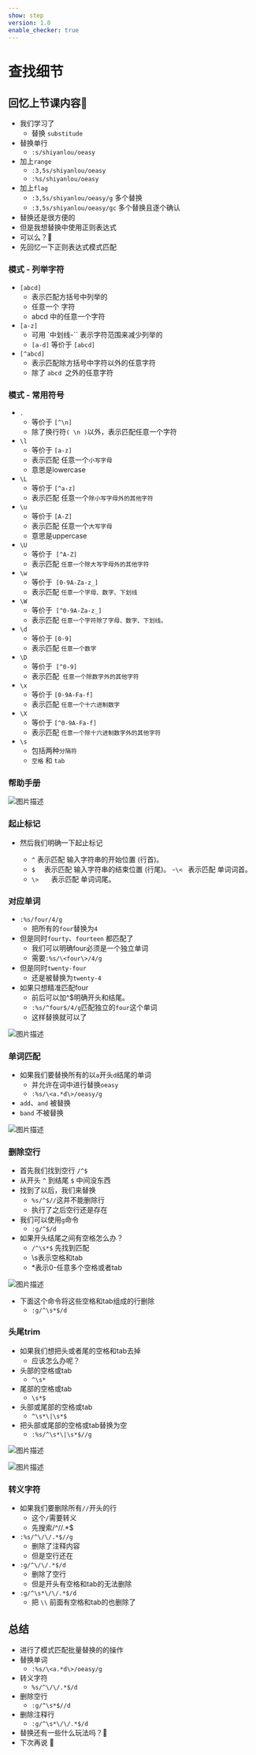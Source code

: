 ```yaml
---
show: step
version: 1.0
enable_checker: true
---
```


# 查找细节

## 回忆上节课内容🤔
- 我们学习了 
	- 替换 `substitude` 
- 替换单行
	- `:s/shiyanlou/oeasy` 
- 加上`range`
	- `:3,5s/shiyanlou/oeasy`  
	- `:%s/shiyanlou/oeasy`  
- 加上`flag`
	- `:3,5s/shiyanlou/oeasy/g` 多个替换
	- `:3,5s/shiyanlou/oeasy/gc` 多个替换且逐个确认
- 替换还是很方便的
- 但是我想替换中使用正则表达式
- 可以么？🤔
- 先回忆一下正则表达式模式匹配

### 模式 - 列举字符
- `[abcd] `    
	- 表示匹配方括号中列举的 
	- 任意一个 字符
	- abcd 中的任意一个字符
- `[a-z]`
	- 可用 `中划线-`` 表示字符范围来减少列举的
	- `[a-d]` 等价于 `[abcd]`
- `[^abcd]`
	- 表示匹配除方括号中字符以外的任意字符
	- 除了 `abcd `之外的任意字符
### 模式 - 常用符号
- `.`               
	- 等价于 `[^\n]`
	- 除了换行符` ( \n ) `以外，表示匹配任意一个字符
- `\l `             
	- 等价于 `[a-z]`
	- 表示匹配 任意一个`小写字母`
	- 意思是lowercase
- `\L `
	- 等价于 `[^a-z]`
	- 表示匹配 任意一个`除小写字母外的其他字符`
- `\u `
	- 等价于 `[A-Z]`
	- 表示匹配 任意一个`大写字母`
	- 意思是uppercase
- `\U`
	- 等价于` [^A-Z]`
	- 表示匹配 `任意一个除大写字母外的其他字符`
- `\w`
	- 等价于` [0-9A-Za-z_]`
	- 表示匹配 `任意一个字母、数字、下划线`
- `\W`
	- 等价于` [^0-9A-Za-z_]`
	- 表示匹配 `任意一个字符除了字母、数字、下划线。`
- `\d`
	- 等价于 `[0-9]`
	- 表示匹配 `任意一个数字`
- `\D `
	- 等价于` [^0-9]`
	- 表示匹配` 任意一个除数字外的其他字符`
- `\x`
	- 等价于 `[0-9A-Fa-f]`
	- 表示匹配 `任意一个十六进制数字`
- `\X`
	- 等价于 `[^0-9A-Fa-f]`
	- 表示匹配 `任意一个除十六进制数字外的其他字符`
- `\s `
	- 包括两种`分隔符`
	-  `空格` 和 `tab`

### 帮助手册

![图片描述](https://doc.shiyanlou.com/courses/uid1190679-20210202-1612267005280)


### 起止标记

- 然后我们明确一下起止标记

	- `^`                表示匹配 输入字符串的开始位置 (行首)。
	- `$  `              表示匹配 输入字符串的结束位置 (行尾)。
	-` \<  `            表示匹配 单词词首。
	- `\>   `           表示匹配 单词词尾。

### 对应单词

- `:%s/four/4/g` 
	- 把所有的`four`替换为`4`
- 但是同时`fourty`、`fourteen` 都匹配了
	- 我们可以明确four必须是一个独立单词
	- 需要`:%s/\<four\>/4/g`
- 但是同时`twenty-four`
	- 还是被替换为`twenty-4`
- 如果只想精准匹配four
	- 前后可以加^$明确开头和结尾。
	- `:%s/^four$/4/g`匹配独立的`four`这个单词
	- 这样替换就可以了

![图片描述](https://doc.shiyanlou.com/courses/uid1190679-20211117-1637139595528)

### 单词匹配

- 如果我们要替换所有的以`a`开头`d`结尾的单词
	- 并允许在词中进行替换`oeasy`
	- `:%s/\<a.*d\>/oeasy/g`
- `add`、`and` 被替换
- `band` 不被替换


![图片描述](https://doc.shiyanlou.com/courses/uid1190679-20211117-1637140492623)

### 删除空行
- 首先我们找到空行 `/^$`
- 从开头 `^` 到结尾 `$` 中间没东西
- 找到了以后，我们来替换
	- `%s/^$//`这并不能删除行
	- 执行了之后空行还是存在
- 我们可以使用`g`命令
	- `:g/^$/d`
- 如果开头结尾之间有空格怎么办？
	- `/^\s*$` 先找到匹配
	- \s表示空格和tab
	- *表示0-任意多个空格或者tab

![图片描述](https://doc.shiyanlou.com/courses/uid1190679-20211117-1637140047899)

- 下面这个命令将这些空格和tab组成的行删除
	- `:g/^\s*$/d`

### 头尾trim

- 如果我们想把头或者尾的空格和tab去掉
	- 应该怎么办呢？
- 头部的空格或tab
	- `^\s*`
- 尾部的空格或tab
	- `\s*$`
- 头部或尾部的空格或tab
	- `^\s*\|\s*$`
- 把头部或尾部的空格或tab替换为空
	- `:%s/^\s*\|\s*$//g`

![图片描述](https://doc.shiyanlou.com/courses/uid1190679-20211118-1637204287223)

![图片描述](https://doc.shiyanlou.com/courses/uid1190679-20211118-1637204298824)


### 转义字符
- 如果我们要删除所有`//`开头的行
	- 这个`/`需要转义
	- 先搜索/^\/\/.*$
- `:%s/^\/\/.*$//g`
	- 删除了注释内容
	- 但是空行还在
- `:g/^\/\/.*$/d`
	- 删除了空行
	- 但是开头有空格和tab的无法删除
- `:g/^\s*\/\/.*$/d`
	- 把 `\\` 前面有空格和tab的也删除了 

## 总结
- 进行了模式匹配批量替换的的操作
- 替换单词
	- `:%s/\<a.*d\>/oeasy/g`
- 转义字符
	- `%s/^\/\/.*$/d`
- 删除空行
	- `:g/^\s*$//d` 
- 删除注释行
	- `:g/^\s*\/\/.*$/d`
- 替换还有一些什么玩法吗？🤔
- 下次再说 👋







